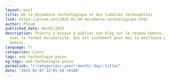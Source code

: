 ```yaml
---
layout: post
title: De la décadence technologique et des luddites technophiles
link: https://ploum.net/2025-02-06-decadence-technologique.html
author: Ploum
published_date: 06/02/2025
description: Thierry s’essaie à publier son blog sur le réseau Gemini, mais a du mal
  avec le format minimaliste. Qui est justement pour moi la meilleure partie du protocole
  Gemini.
language: fr
categories: Liens
tags: web technologie posse
og-tags: web technologie posse
permalink: "/:categories/:year/:month/:day/:title/"
date: '2025-02-07 12:05:58 +0100'
---
```

